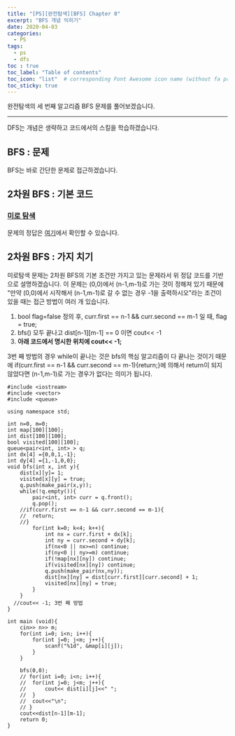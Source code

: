 ```yaml
---
title: "[PS][완전탐색][BFS] Chapter 0"
excerpt: "BFS 개념 익히기"
date: 2020-04-03
categories:
  - PS
tags:
  - ps 
  - dfs
toc : true
toc_label: "Table of contents"
toc_icon: "list"  # corresponding Font Awesome icon name (without fa prefix)
toc_sticky: true
---
```


완전탐색의 세 번째 알고리즘 BFS 문제를 풀어보겠습니다.   
- - -

DFS는 개념은 생략하고 코드에서의 스킬을 학습하겠습니다.  

## BFS : 문제

BFS는 바로 간단한 문제로 접근하겠습니다.  

## 2차원 BFS : 기본 코드

### [미로 탐색](https://www.acmicpc.net/problem/2178)

문제의 정답은 [여기](https://gist.github.com/niklasjang/58f07bfe71672a72c4e8d211c3eb95bd)에서 확인할 수 있습니다. 

## 2차원 BFS : 가지 치기

미로탐색 문제는 2차원 BFS의 기본 조건만 가지고 있는 문제라서 위 정답 코드를 기반으로 설명하겠습니다. 이 문제는 (0,0)에서 (n-1,m-1)로 가는 것이 정해져 있기 때문에 "만약 (0,0)에서 시작해서 (n-1,m-1)로 갈 수 없는 경우 -1을 출력하시오"라는 조건이 있을 때는 접근 방법이 여러 개 있습니다.

1. bool flag=false 정의 후, curr.first == n-1 && curr.second == m-1 일 때, flag = true;
1. bfs() 모두 끝나고 dist[n-1][m-1] == 0 이면 cout<< -1
1. **아래 코드에서 명시한 위치에 cout<< -1;**

3번 째 방법의 경우 while이 끝나는 것은 bfs의 핵심 알고리즘이 다 끝나는 것이기 때문에 if(curr.first == n-1 && curr.second == m-1){return;}에 의해서 return이 되지 않았다면 (n-1,m-1)로 가는 경우가 없다는 의미가 됩니다.  

```
#include <iostream>
#include <vector>
#include <queue>

using namespace std;

int n=0, m=0;
int map[100][100];
int dist[100][100];
bool visited[100][100];
queue<pair<int, int> > q;
int dx[4] ={0,0,1,-1};
int dy[4] ={1,-1,0,0};
void bfs(int x, int y){
	dist[x][y]= 1;
	visited[x][y] = true;
	q.push(make_pair(x,y));
	while(!q.empty()){
		pair<int, int> curr = q.front();
		q.pop();
    //if(curr.first == n-1 && curr.second == m-1){
    //  return;
    //}
		for(int k=0; k<4; k++){
			int nx = curr.first + dx[k];
			int ny = curr.second + dy[k];
			if(nx<0 || nx>=n) continue;
			if(ny<0 || ny>=m) continue;
			if(!map[nx][ny]) continue;
			if(visited[nx][ny]) continue;
			q.push(make_pair(nx,ny));
			dist[nx][ny] = dist[curr.first][curr.second] + 1;
			visited[nx][ny] = true;
		}
	}
  //cout<< -1; 3번 째 방법
}

int main (void){
	cin>> n>> m;
	for(int i=0; i<n; i++){
		for(int j=0; j<m; j++){
			scanf("%1d", &map[i][j]);
		}
	}

	bfs(0,0);
	// for(int i=0; i<n; i++){
	// 	for(int j=0; j<m; j++){
	// 		cout<< dist[i][j]<<" ";
	// 	}
	// 	cout<<"\n";
	// }
	cout<<dist[n-1][m-1];
	return 0;
}
```

